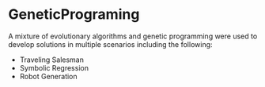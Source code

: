 # GeneticPrograming

A mixture of evolutionary algorithms and  genetic programming were used to develop solutions in multiple scenarios including the following:
  - Traveling Salesman
  - Symbolic Regression
  - Robot Generation

